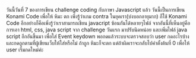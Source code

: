 วันนี้วันที่ 7 ของการเขียน challenge coding กับภาษา Javascript แล้ว วันนี้เป็นการเขียน Konami Code เพื่อให้ หิมะ ตก
เพิ่งรู้ว่าเกม contra ในยุคเรา(บ่งบอกอายุมาก) ก็ใช้ Konami Code 
อีกอย่างก็คือเพิ่งรู้ว่าเราสามารถเขียน javacript ซ้อนกันได้หลายๆไฟล์ จากอันนี้ที่เห็นอยู่คือการเอา html, css, java script จาก challenge วันแรก
มาปรับนิดหน่อย และเพิ่มไฟล์ java script อีกอันขึ้นมา เพื่อใส่ Event keydown พอกดแล้วระบบจะตรวจสอบว่า user กดอะไรบ้าง
และกดถูกตามที่ผู้เขียนเว็บให้ใส่หรือไม่ ถ้าถูก หิมะก็จะตก แต่ถ้าผิดเราจะกลับไปค่าตั้งต้นที่ 0 เพื่อให้ user เริ่มกดใหม่ค่ะ
